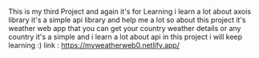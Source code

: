 This is my third Project and again it's for Learning 
i learn a lot about axois library it's a simple api library and help me a lot
so about this project it's weather web app 
that you can get your country weather details or any country
it's a simple and i learn a lot about api in this project i will keep learning :)
link : https://myweatherweb0.netlify.app/
